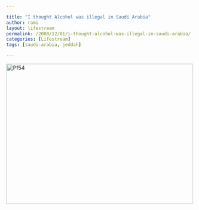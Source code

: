 ```yaml
---

title: "I thought Alcohol was illegal in Saudi Arabia"
author: rami
layout: lifestream 
permalink: /2008/12/01/i-thought-alcohol-was-illegal-in-saudi-arabia/
categories: [Lifestream]
tags: [saudi-arabia, jeddah]

---
```


<div class='p_embed p_image_embed'>
  <a href="http://139.59.20.41/wp-content/uploads/2011/12/pf54-scaled1000.jpg"><img alt="Pf54" height="375" src="http://139.59.20.41/wp-content/uploads/2011/12/pf54-scaled1000.jpg?w=300" width="500" /></a>
</div>
